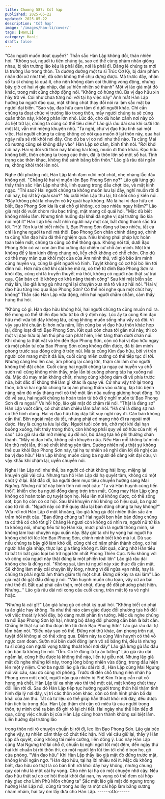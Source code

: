 ```yaml
---
title: Chương 587: Cốt hạp
published: 2025-05-22
updated: 2025-05-22
description: 'Cốt hạp'
image: '/images/han-li/cover/'
tags: [HanLi]
category: HanLi
draft: false
---
```


"Các người muốn đoạt quyền?" Thần sắc Hàn Lập không đổi,
thản nhiên hỏi.
"Không sai, người tu tiên chúng ta, sao có thể cùng phàm nhân
giống nhau, bị tên trưởng lão kêu là phải đến, nói là phải đi. Đáng
lẽ chúng ta mới là trưởng lão trong thôn. Ta đường đường một tu
sĩ Trúc Cơ Kỳ, bị đám phàm nhân đối xử như thế, đã sớm không
thể chịu đựng được. Mà trước đây, nhân số tu sĩ chúng ta quá ít,
cho nên không dám coi thường vong động, nhưng bây giờ có hai
vị gia nhập, đại sự hiển nhiên sẽ thành" Một vị lão giả mặt đỏ
khác, trong mắt cũng chớp động nói.
"Không có hứng thú. Ba vị đạo hữu xin hãy trở về. Coi như chưa
từng nói với tại hạ việc này" Ánh mắt Hàn Lập hướng ba người
đảo qua, mặt không chút thay đổi nói ra làm sắc mặt ba người đại
biến.
"Sao vậy, đạo hữu cam tâm ở dưới người khác. Chỉ cần chúng ta
đoạt chức vị trưởng lão trong thôn, mấy người chúng ta sẽ cùng
quản thôn này, không phân lớn nhỏ. Lúc đó, cho dù hoàn cảnh nơi
này có ác liệt trở lại, chúng ta cũng có thể tiêu diêu" Lão giả râu
dài sau khi cười lớn một lát, vẫn mở miệng khuyên nhủ.
"Ta nghĩ, chư vị đạo hữu tính sai một việc. Hai người chúng ta
cũng không có nói qua muốn ở lại thôn này, qua hai ngày nữa sẽ
rời khỏi nơi đây. Cho dù ba vị có nói như thế nào. Ta cùng Mai cô
nương cũng sẽ không dây vào" Hàn Lập sờ cằm, bình tĩnh nói.
"Rời khỏi nơi này. Hai vị đối với thôn này không hài lòng, muốn đi
thôn khác. Đạo hữu không biết, thôn chúng ta trong các thôn, đã
là thôn lớn số một số hai. Tình trạng các thôn khác, không thể
sánh bằng bổn thôn." Lão giả râu dài ngẩn ra, không khỏi thốt lên
nói.

Nghe đối phương nói, Hàn Lập lãnh đạm cười một chút, nhẹ
nhàng lắc đầu không nói.
"Chẳng lẽ hai vị muốn lên Bạo Phong Sơn nọ?" Lão giả lưng gù
thấy thần sắc Hàn Lập như thế, linh quang trong đầu chợt lóe, vẻ
mặt kinh ngạc.
"Thì sao? Hai người chúng ta không muốn lưu lại đây, nghĩ muốn
rời đi nơi này, bộ rất kỳ quái sao?" Nụ cười Hàn Lập thu lại, từ
chối cho ý kiến nói.
"Đây không phải là chuyện có kỳ quái hay không. Mà là hai vị đạo
hữu có biết, Bạo Phong Sơn kia là cái chỗ gì không, có bao nhiêu
nguy hiểm?" Lão giả mặt đỏ vuốt chòm râu bạc trắng, mặt mang
cổ quái hỏi.
"Mặc dù biết không nhiều lắm. Nhưng tình huống đại khái đã nghe
vị dại trưởng lão kia nói một ít" Hàn Lập liếc mắt nhìn người này
một cái, bất động thanh sắc trả lời.
"Hừ! Tên kia thì biết nhiều ít, Bạo Phong Sơn đáng sợ bao nhiêu,
tất cả chỉ là nghe người ta nói mà thôi. Bạo Phong Sơn chân
chính đáng sợ, chính ta cũng Vân đạo hữu đã thể nghiệm qua.
Nếu không phải pháp lực hoàn toàn biến mất, chúng ta cũng có
thể thông qua. Không nói tới, dưới Bạo Phong Sơn có vài con âm
thú cường đại chiếm cứ chỗ âm minh. Một khi không để ý làm
kinh động chúng nó, liền chết không có chỗ chôn. Cho dù có thể
may mắn qua khỏi một cửa của Âm minh thú, với gió bão âm
minh cùng huyễn vụ, cũng là giết người vô hình. Tuyệt không có
cơ hội bò lên tới đỉnh núi. Hơn nữa chờ khi cái khe mở ra, có thể
từ đỉnh Bạo Phong Sơn ra khỏi đây, cũng chỉ là truyền thuyết mà
thôi, không có người nào thật sự trải qua. Căn bản có lẽ không có
khả năng thành công" Sau khi mặt biến sắc mấy lần, lão giả lưng
gù như nghĩ lại chuyện xưa mà tỏ vẻ sợ hãi nói.
"Hai vị đạo hữu từng leo qua Bạo Phong Sơn? Có thể nói nghe
qua một chút hay không" Thần sắc Hàn Lập vừa động, nhìn hai
người chằm chằm, cảm thấy hứng thú hỏi.

"Không có gì. Hàn đạo hữu không hỏi, hai người chúng ta cũng
muốn nói ra. Để mong có thể khiến đạo hữu từ bỏ đi ý định này.
Lúc ấy ta cùng Kim đạo hữu mới vừa tới đây không lâu, cũng
không muốn sống như vầy cả đời. Vì vậy sau khi chuẩn bị hơn
nữa năm, liền cùng ba vị đạo hữu thôn khác hợp lại, đồng loạt đi
tới Bạo Phong Sơn. Kết quả còn chưa tới gần núi này, thì có một
vị đạo hữu bị âm thú phụ cận phát hiện, liền táng thân dưới chân
núi. Khi chúng ta thật vất vả lên đến Bạo Phong Sơn, còn có hai vị
đạo hữu ngay cả một phần tư của Bao Phong Sơn cũng không
đến được, đã bị âm minh phong trước sau đông cứng ở trên núi.
Mà ta cùng Kim đạo hữu, bởi vì trên người còn mang một ít đá
lửa, cuối cùng miễn cưỡng có thể tiếp tục đi tới. Nhưng càng leo
lên cao, âm phong lại càng lớn, thậm chí làm cho người không thể
đặt chân. Cuối cùng hai người chúng ta ngay cả huyễn vụ chỗ
sườn núi cũng không nhìn thấy, mấy lần bị cuồng phong táp hạ
xuống núi đá. Mặc dù may mắn không chết, nhưng cũng không
dám đi về phía trước nữa, bất đắc dĩ không thể làm gì khác là
quay về. Cứ như vậy trở lại trong thôn, bởi vì hai người chúng ta
bị âm phong thấm vào xương, lập tức bệnh nặng nằm đủ mấy
tháng mới có thể một lần nữa xuống giường hoạt động. Từ đó về
sau, hai người chúng ta hoàn toàn từ bỏ đi ý nghĩ muốn từ Bạo
Phong Sơn đi ra ngoài" Vẻ hồi hộp, lão giả mặt đó chậm rãi nói.
"Thật là đáng sợ" Hàn Lập vuốt cằm, có chút đăm chiêu lẩm bẩm
nói.
"Há chỉ là đáng sợ mà có thể hình dung. Hai vị đạo hữu hãy dập
tắt suy nghĩ này đi. Căn bản không cần thử. Bên ngoài mặc dù tốt,
nhưng phải có mạng nhỏ đi ra ngoài mới được. Hay là cùng ta lưu
lại đây. Ngươi tuổi còn trẻ, chờ một khi đại hạn buông xuống, hết
thảy trong thôn, còn không phải quy về sở hữu của nhị vị sao" Lão
giả râu dài mở miệng dụ dỗ nói, bộ dáng tựa hồ phi thường chân
thành.
"Mấy vị đạo hữu, không cần khuyên nữa. Nếu Hàn mỗ không tự
mình lên thử một lần, thì sẽ chết không yên tâm. Đương nhiên
nếu thật sự không thể qua khỏi Bạo Phong Sơn này, tại hạ tự
nhiên sẽ nghĩ đến lời đề nghị của ba vị đạo hữu" Hàn Lập không
muốn cùng ba người dễ dàng kết đại cừu, vì vậy khẩu khí chậm
lại, uyển chuyển nói.

Nghe Hàn Lập nói như thế, ba người có chút không hài lòng,
miệng lại khuyên giải vài câu.
Nhưng tựa hồ Hàn Lập đã hạ quyết tâm, không có một chút ý ở
lại.
Bất đắc dĩ, ba người đem mục tiêu chuyển hướng sang Mai
Ngưng. Nhưng nữ tử này bình tĩnh nói một câu: "Ta và Hàn huynh
cùng tiến thối", khiến cho ba người đồng dạng trợn tròn mắt.
Cũng may Hàn Lập cũng không có hoàn toàn cự tuyệt bọn họ.
Nếu lên núi không được, có thể sống sót, bọn họ còn có cơ hội.
Sau khi khuyên nhủ không có hiệu quả, ba người cáo từ rời đi.
"Người này có thể quay đầu lại bán đứng chúng ta hay không?"
Vừa rời nơi Hàn Lập ở một khoảng, lão giả lưng gù đột nhiên thần
sắc âm trầm hỏi một câu.
"Bán đứng chúng ta? Hai người bọn hắn bán đứng chúng ta có
thể có chỗ tốt gì? Chẳng lẽ ngươi còn không có nhìn ra, người nữ
tử kia ta không nói, nhưng tiểu tử họ Hàn kia, mười phần là người
thông minh, sẽ không làm loại chuyện ngu xuẩn này. Bây giờ ta
chỉ hy vọng hai người họ không chờ tới lúc lên Bạo Phong Sơn,
chính mình biết khó mà lui. Dù sao nếu chúng ta bây giờ làm khó
dễ, cũng chi có năm phần thành công, có hai người hắn gia nhập,
thực lực gia tăng không ít. Bất quá, cũng nhờ Hàn tiểu tử bất tri
bất giác loại bỏ trở ngại lớn nhất Phong Thiên Cực. Nếu không với
võ công của người này thật đúng là một phiền toái lớn" Lão giả
râu dài không cho là đúng nói.
"Không sai, tâm tư người này xác thực đủ cẩn mật. Sẽ không làm
mấy cái chuyện lấy lòng, nhưng vì để ngừa vạn nhất, hay là
chúng ta phái người âm thầm giám thị một chút. Đừng để xảy ra
sai lầm" Lão giả mặt đỏ gật đầu đồng ý nói.
"Vân huynh muốn chu toàn, vậy cứ an bài như thế đi. Bất quá
phải cẩn thận, một chút, đứng để đối phương phát hiện. Nhưng…"
Lão giả râu dài nói xong câu cuối cùng, trên mặt lộ ra vẻ nghi
hoặc.

"Nhưng là cái gì?" Lão giả lưng gù có chút kỳ quái hỏi.
"Không biết có phải ta ảo giác hay không. Ta như thế nào cảm
giác được đối phương tựa hồ đối với việc thoát ly khỏi đây, bộ
dáng mười phần tin tưởng. Mặc dù nghe chúng ta nói Bạo Phong
Sơn lợi hại, nhưng bộ dáng đối phương căn bản là bất cần. Chẳng
lẽ thật sự có thủ đoạn lên tới đỉnh Bạo Phong Sơn" Lão giả râu dài
tự lẩm bẩm nói.
"Điều này sao có thể. Đừng nói thứ khác, âm phong trên núi, tuyệt
đối không ai có thể xông qua. Điểm này ta cùng Vân huynh có thể
vỗ ngực cam đoan. Sườn núi bên dưới đông lạnh vô số băng thi,
đều là nhưng tu sĩ cùng con người vọng tưởng thoát khỏi nơi đây"
Lão giả lưng gù lắc đầu căn bản là không tin nói.
"Ừm. Có lẽ đúng là ta ảo tưởng" Lão giả râu dài ngẫm lại, cũng
hiểu được là không thể nào, liền tự giễu nói.
Nhưng lão giả mặt đỏ nghe những lời này, trong lòng bỗng nhiên
vừa động, trong đầu hiện lên một ý niệm.
Chờ ba người lão giả râu dài rời đi, Hàn Lập cùng Mai Ngưng nói
vài câu, sau đó cũng rời phòng. Trước đi đến chỗ trung niên nhân
họ Phong xem một chút, người này quả nhiên bị Phệ Kim Trùng
cắn nát cổ họng mà chết.
Hàn Lập từ xa nhìn vào thi thể một cái, mặt không chút thay đổi
liền rời đi.
Sau đó Hàn Lập tiếp tục hướng người trong thôn hỏi thăm tình
hình địa lý nơi đây, vị trí các thôn xóm khác, còn có tình hình phân
bố đại khái của âm thú. Tất cả tư liệu có thể giúp hắn thoát khỏi
nơi đây, đều được hắn tích tụ trong đầu.
Hàn Lập thậm chí căn cứ miêu tả của người trong thôn, tự mình
chế ra bản đồ ghi rõ lại chi tiết.
Hai ngày như thế liên tiếp đi qua, công việc chuẩn bị của Hàn Lập
cũng hoàn thành không sai biệt lắm. Liền hướng đại trưởng lão

trong thôn nói rõ chuyện chuẩn bị rời đi, leo lên Bạo Phong Sơn.
Lão giả béo nghe vậy, tự nhiên cảm thấy có chút tiếc hận. Nói vài
câu giữ lại, thấy ý Hàn Lập đã quyết, cũng không tái miễn cưỡng,
liền đồng ý.
Lúc này Hàn Lập cùng Mai Ngưng trở lại chỗ ở, chuẩn bị nghỉ
ngơi tốt một đêm, đến ngày thứ hai khi chuẩn bị rời thôn thì, có
một người lén lút tìm tới chỗ ở bọn họ, gõ cửa phòng.
"Vân đạo hữu" Khi Hàn Lập thấy lão giả mặt đỏ đứng trước mặt,
không khỏi ngẩn ngơ.
"Hàn đạo hữu, tại hạ lời nhiều nói ít. Mặc dù không biết, đạo hữu
có thật là có bản lĩnh rời khỏi đây hay không, nhưng chung quy coi
như là một cái hy vọng. Cho nên tại hạ có một chuyện nhờ cậy.
Nếu đạo hữu thật sự có cơ hội thoát khỏi đại nạn, hy vọng có thể
đem cái hộp này giao cho Linh Phù Môn chúng ta" Sắc mặt lão
giả mặt đỏ ngưng trọng hướng Hàn Lập nói, cũng từ trong áo lấy
ra một cái hộp làm bằng xương nham nhám, hai tay ôm lấy đưa
cho Hàn Lập.
------oOo------
